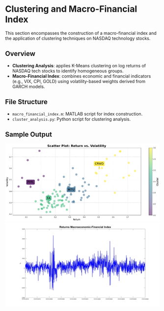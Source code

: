 # Clustering and Macro-Financial Index

This section encompasses the construction of a macro-financial index and the application of clustering techniques on NASDAQ technology stocks.

## Overview

- **Clustering Analysis**: applies K-Means clustering on log returns of NASDAQ tech stocks to identify homogeneous groups.
- **Macro-Financial Index**: combines economic and financial indicators (e.g., VIX, CPI, GOLD) using volatility-based weights derived from GARCH models.

## File Structure

- `macro_financial_index.m`: MATLAB script for index construction.
- `cluster_analysis.py`: Python script for clustering analysis.

## Sample Output

<p align="center">
  <img src="images/Cluster_Scatterplot.png" width="700"/>
  <br>
  <img src="images/Index_Returns.jpg" width="700"/>
</p>

